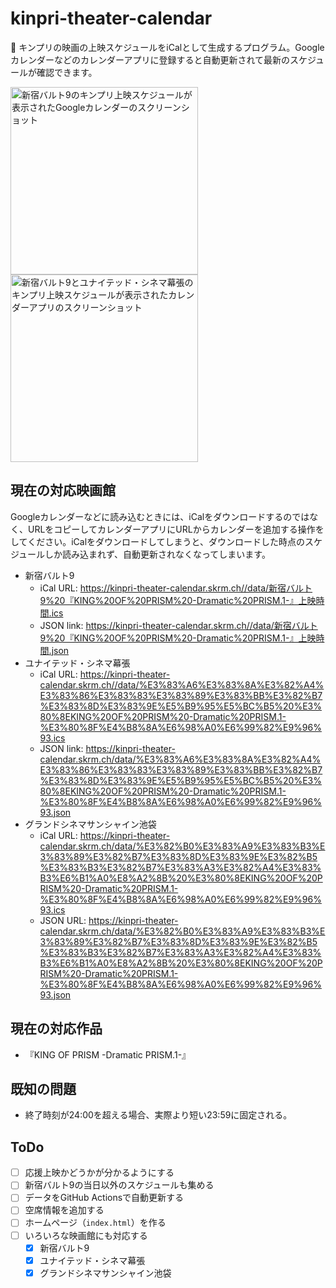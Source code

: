 # kinpri-theater-calendar

📆 キンプリの映画の上映スケジュールをiCalとして生成するプログラム。Googleカレンダーなどのカレンダーアプリに登録すると自動更新されて最新のスケジュールが確認できます。

<img alt="新宿バルト9のキンプリ上映スケジュールが表示されたGoogleカレンダーのスクリーンショット" src="https://github.com/user-attachments/assets/8346d48b-2f12-4c0c-9a21-c108cfc5e6ff" width="300">
<img alt="新宿バルト9とユナイテッド・シネマ幕張のキンプリ上映スケジュールが表示されたカレンダーアプリのスクリーンショット" src="https://github.com/user-attachments/assets/ffdbfe45-b7f7-4fd9-b132-31a3127a2399" width="300">

## 現在の対応映画館

Googleカレンダーなどに読み込むときには、iCalをダウンロードするのではなく、URLをコピーしてカレンダーアプリにURLからカレンダーを追加する操作をしてください。iCalをダウンロードしてしまうと、ダウンロードした時点のスケジュールしか読み込まれず、自動更新されなくなってしまいます。

- 新宿バルト9
  - iCal URL: https://kinpri-theater-calendar.skrm.ch//data/新宿バルト9%20『KING%20OF%20PRISM%20-Dramatic%20PRISM.1-』上映時間.ics
  - JSON link: https://kinpri-theater-calendar.skrm.ch//data/新宿バルト9%20『KING%20OF%20PRISM%20-Dramatic%20PRISM.1-』上映時間.json
- ユナイテッド・シネマ幕張
  - iCal URL: https://kinpri-theater-calendar.skrm.ch//data/%E3%83%A6%E3%83%8A%E3%82%A4%E3%83%86%E3%83%83%E3%83%89%E3%83%BB%E3%82%B7%E3%83%8D%E3%83%9E%E5%B9%95%E5%BC%B5%20%E3%80%8EKING%20OF%20PRISM%20-Dramatic%20PRISM.1-%E3%80%8F%E4%B8%8A%E6%98%A0%E6%99%82%E9%96%93.ics
  - JSON link: https://kinpri-theater-calendar.skrm.ch/data/%E3%83%A6%E3%83%8A%E3%82%A4%E3%83%86%E3%83%83%E3%83%89%E3%83%BB%E3%82%B7%E3%83%8D%E3%83%9E%E5%B9%95%E5%BC%B5%20%E3%80%8EKING%20OF%20PRISM%20-Dramatic%20PRISM.1-%E3%80%8F%E4%B8%8A%E6%98%A0%E6%99%82%E9%96%93.json
- グランドシネマサンシャイン池袋
  - iCal URL: https://kinpri-theater-calendar.skrm.ch/data/%E3%82%B0%E3%83%A9%E3%83%B3%E3%83%89%E3%82%B7%E3%83%8D%E3%83%9E%E3%82%B5%E3%83%B3%E3%82%B7%E3%83%A3%E3%82%A4%E3%83%B3%E6%B1%A0%E8%A2%8B%20%E3%80%8EKING%20OF%20PRISM%20-Dramatic%20PRISM.1-%E3%80%8F%E4%B8%8A%E6%98%A0%E6%99%82%E9%96%93.ics
  - JSON URL: https://kinpri-theater-calendar.skrm.ch/data/%E3%82%B0%E3%83%A9%E3%83%B3%E3%83%89%E3%82%B7%E3%83%8D%E3%83%9E%E3%82%B5%E3%83%B3%E3%82%B7%E3%83%A3%E3%82%A4%E3%83%B3%E6%B1%A0%E8%A2%8B%20%E3%80%8EKING%20OF%20PRISM%20-Dramatic%20PRISM.1-%E3%80%8F%E4%B8%8A%E6%98%A0%E6%99%82%E9%96%93.json

## 現在の対応作品
- 『KING OF PRISM -Dramatic PRISM.1-』

## 既知の問題
- 終了時刻が24:00を超える場合、実際より短い23:59に固定される。

## ToDo
- [ ] 応援上映かどうかが分かるようにする
- [ ] 新宿バルト9の当日以外のスケジュールも集める
- [ ] データをGitHub Actionsで自動更新する
- [ ] 空席情報を追加する
- [ ] ホームページ（`index.html`）を作る
- [ ] いろいろな映画館にも対応する
  - [x] 新宿バルト9
  - [x] ユナイテッド・シネマ幕張
  - [x] グランドシネマサンシャイン池袋
